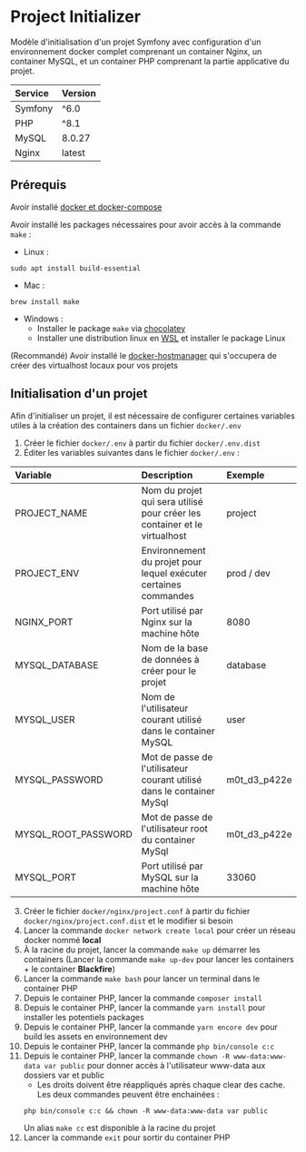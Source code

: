 # Project Initializer

Modèle d'initialisation d'un projet Symfony avec configuration 
d'un environnement docker complet comprenant un container Nginx, un container MySQL, 
et un container PHP comprenant la partie applicative du projet.

| Service | Version |
|:--------|:--------|
| Symfony | ^6.0    |
| PHP     | ^8.1    |
| MySQL   | 8.0.27  |
| Nginx   | latest  |


## Prérequis

Avoir installé [docker et docker-compose](https://docs.docker.com/get-docker/) 

Avoir installé les packages nécessaires pour avoir accès à la commande `make` :
 - Linux :
```
sudo apt install build-essential
```
- Mac :
```
brew install make
```
- Windows :
    - Installer le package `make` via [chocolatey](https://chocolatey.org/)
    - Installer une distribution linux en [WSL](https://docs.microsoft.com/fr-fr/windows/wsl/install) et installer le package Linux

(Recommandé) Avoir installé le [docker-hostmanager](https://github.com/iamluc/docker-hostmanager#usage) qui s'occupera de créer des virtualhost locaux pour vos projets


## Initialisation d'un projet

Afin d'initialiser un projet, il est nécessaire de configurer certaines variables utiles à la création des containers dans un fichier `docker/.env`

1. Créer le fichier `docker/.env` à partir du fichier `docker/.env.dist`
2. Éditer les variables suivantes dans le fichier `docker/.env` :

| Variable            | Description                                                               | Exemple      |
|:--------------------|:--------------------------------------------------------------------------|:-------------|
| PROJECT_NAME        | Nom du projet qui sera utilisé pour créer les container et le virtualhost | project      |
| PROJECT_ENV         | Environnement du projet pour lequel exécuter certaines commandes          | prod / dev   |
| NGINX_PORT          | Port utilisé par Nginx sur la machine hôte                                | 8080         |
| MYSQL_DATABASE      | Nom de la base de données à créer pour le projet                          | database     |             
| MYSQL_USER          | Nom de l'utilisateur courant utilisé dans le container MySQL              | user         |             
| MYSQL_PASSWORD      | Mot de passe de l'utilisateur courant utilisé dans le container MySql     | m0t_d3_p422e |             
| MYSQL_ROOT_PASSWORD | Mot de passe de l'utilisateur root du container MySql                     | m0t_d3_p422e |             
| MYSQL_PORT          | Port utilisé par MySQL sur la machine hôte                                | 33060        |

3. Créer le fichier `docker/nginx/project.conf` à partir du fichier `docker/nginx/project.conf.dist` et le modifier si besoin
4. Lancer la commande `docker network create local` pour créer un réseau docker nommé **local**
5. À la racine du projet, lancer la commande `make up` démarrer les containers
   (Lancer la commande `make up-dev` pour lancer les containers + le container **Blackfire**)
6. Lancer la commande `make bash` pour lancer un terminal dans le container PHP
7. Depuis le container PHP, lancer la commande `composer install`
8. Depuis le container PHP, lancer la commande `yarn install` pour installer les potentiels packages 
9. Depuis le container PHP, lancer la commande `yarn encore dev` pour build les assets en environnement dev
10. Depuis le container PHP, lancer la commande `php bin/console c:c`
11. Depuis le container PHP, lancer la commande `chown -R www-data:www-data var public` pour donner accès à l'utilisateur www-data aux dossiers var et public
    - Les droits doivent être réappliqués après chaque clear des cache. Les deux commandes peuvent être enchainées :
    ```
    php bin/console c:c && chown -R www-data:www-data var public
    ```
    Un alias `make cc` est disponible à la racine du projet
12. Lancer la commande `exit` pour sortir du container PHP
### 
